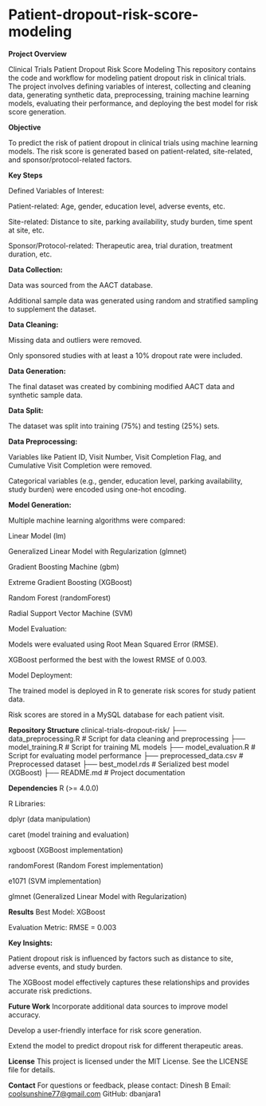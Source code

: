 # Patient-dropout-risk-score-modeling

**Project Overview**

Clinical Trials Patient Dropout Risk Score Modeling
This repository contains the code and workflow for modeling patient dropout risk in clinical trials. The project involves defining variables of interest, collecting and cleaning data, generating synthetic data, preprocessing, training machine learning models, evaluating their performance, and deploying the best model for risk score generation.


**Objective**

To predict the risk of patient dropout in clinical trials using machine learning models. The risk score is generated based on patient-related, site-related, and sponsor/protocol-related factors.

**Key Steps**

Defined Variables of Interest:

Patient-related: Age, gender, education level, adverse events, etc.

Site-related: Distance to site, parking availability, study burden, time spent at site, etc.

Sponsor/Protocol-related: Therapeutic area, trial duration, treatment duration, etc.

**Data Collection:**

Data was sourced from the AACT database.

Additional sample data was generated using random and stratified sampling to supplement the dataset.

**Data Cleaning:**

Missing data and outliers were removed.

Only sponsored studies with at least a 10% dropout rate were included.

**Data Generation:**

The final dataset was created by combining modified AACT data and synthetic sample data.

**Data Split:**

The dataset was split into training (75%) and testing (25%) sets.

**Data Preprocessing:**

Variables like Patient ID, Visit Number, Visit Completion Flag, and Cumulative Visit Completion were removed.

Categorical variables (e.g., gender, education level, parking availability, study burden) were encoded using one-hot encoding.

**Model Generation:**

Multiple machine learning algorithms were compared:

Linear Model (lm)

Generalized Linear Model with Regularization (glmnet)

Gradient Boosting Machine (gbm)

Extreme Gradient Boosting (XGBoost)

Random Forest (randomForest)

Radial Support Vector Machine (SVM)

Model Evaluation:

Models were evaluated using Root Mean Squared Error (RMSE).

XGBoost performed the best with the lowest RMSE of 0.003.

Model Deployment:

The trained model is deployed in R to generate risk scores for study patient data.

Risk scores are stored in a MySQL database for each patient visit.

**Repository Structure**
clinical-trials-dropout-risk/
├── data_preprocessing.R          # Script for data cleaning and preprocessing
├── model_training.R              # Script for training ML models
├── model_evaluation.R            # Script for evaluating model performance
├── preprocessed_data.csv         # Preprocessed dataset
├── best_model.rds                # Serialized best model (XGBoost)
├── README.md                     # Project documentation

**Dependencies**
R (>= 4.0.0)

R Libraries:

dplyr (data manipulation)

caret (model training and evaluation)

xgboost (XGBoost implementation)

randomForest (Random Forest implementation)

e1071 (SVM implementation)

glmnet (Generalized Linear Model with Regularization)

**Results**
Best Model: XGBoost

Evaluation Metric: RMSE = 0.003

**Key Insights:**

Patient dropout risk is influenced by factors such as distance to site, adverse events, and study burden.

The XGBoost model effectively captures these relationships and provides accurate risk predictions.

**Future Work**
Incorporate additional data sources to improve model accuracy.

Develop a user-friendly interface for risk score generation.

Extend the model to predict dropout risk for different therapeutic areas.

**License**
This project is licensed under the MIT License. See the LICENSE file for details.

**Contact**
For questions or feedback, please contact:
Dinesh B
Email: coolsunshine77@gmail.com
GitHub: dbanjara1
